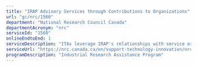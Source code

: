 ```yaml
---
title: "IRAP Advisory Services through Contributions to Organizations"
url: "gc/nrc/1560"
department: "National Research Council Canada"
departmentAcronym: "nrc"
serviceId: "1560"
onlineEndtoEnd: 1
serviceDescription: "ITAs leverage IRAP's relationships with service organizations and providers, industry associations, universities and colleges,  other government programs and agencies, and  financing groups to allow SMEs access the required capacity, talent, services, and collaboration opportunities  necessary to grow their business."
serviceUrl: "https://nrc.canada.ca/en/support-technology-innovation/nrc-irap-advisory-services"
programDescription: "Industrial Research Assistance Program"
---
```

